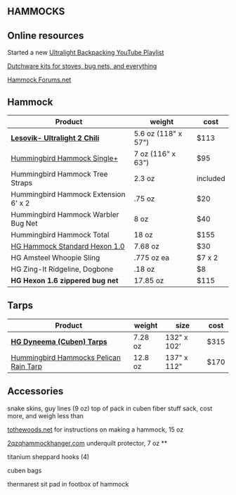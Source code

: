 ## HAMMOCKS

## Online resources

Started a new [Ultralight Backpacking YouTube Playlist](https://www.youtube.com/playlist?list=PLiSIio-GNWPds4JnxD_VzYtpf8B5aiCiP)

[Dutchware kits for stoves, bug nets, and everything](https://dutchwaregear.com/product-category/myg/diy-kits/)

[Hammock Forums.net](https://www.hammockforums.net)


## Hammock

Product | weight | cost
---------------------------- | -------- | --------
[**Lesovik- Ultralight 2 Chili**](http://en.lesovik.eu/shop/ultralight-2-chili/) | 5.6 oz (118" x 57") | $113
[Hummingbird Hammock Single+](https://hummingbirdhammocks.com) | 7 oz (116" x 63")| $95
Hummingbird Hammock Tree Straps | 2.3 oz | included
Hummingbird Hammock Extension 6' x 2 | .75 oz | $20
Hummingbird Hammock Warbler Bug Net | 8 oz | $40
Hummingbird Hammock Total | 18 oz | $155
[HG Hammock Standard Hexon 1.0](https://www.hammockgear.com/standard-hammock-dark-olive-hexon-1-0/) | 7.68 oz | $30
HG Amsteel Whoopie Sling | .775 oz ea | $7 x 2
HG Zing-It Ridgeline, Dogbone | .18 oz | $8
**HG Hexon 1.6 zippered bug net** | 17.85 oz | $115

## Tarps

Product | weight | size |  cost
---------------------------- | -------- | -------- | -------
[**HG Dyneema (Cuben) Tarps**](https://www.hammockgear.com/dyneema-fiber-standard-tarp-with-doors/)  | 7.28 oz | 132" x 102'| $315
[Hummingbird Hammocks Pelican Rain Tarp](https://hummingbirdhammocks.com/shop/pelican-rain-tarp/) | 12.8 oz | 137" x 112" | $170

## Accessories

snake skins, guy lines (9 oz) top of pack in cuben fiber stuff sack, cost more, and weigh less than 

[tothewoods.net](www.tothewoods.net) for instructions on making a hammock, 15 oz

[2qzqhammockhanger.com](https://www.2qzqhammockhanger.com/product/underquilt-protector-for-wb-xlcwooki-uq/) underquilt protector, 7 oz **

titanium sheppard hooks (4)

cuben bags

thermarest sit pad in footbox of hammock

